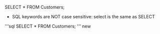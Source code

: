 SELECT * FROM Customers;

- SQL keywords are NOT case sensitive: select is the same as SELECT

'''sql
SELECT * FROM Customers;
'''
new

